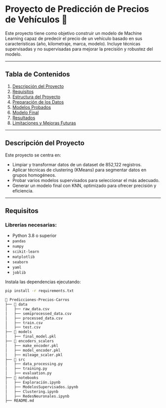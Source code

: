 # Proyecto de Predicción de Precios de Vehículos 🚗

Este proyecto tiene como objetivo construir un modelo de Machine Learning capaz de predecir el precio de un vehículo basado en sus características (año, kilometraje, marca, modelo). Incluye técnicas supervisadas y no supervisadas para mejorar la precisión y robustez del modelo.

---

## Tabla de Contenidos
1. [Descripción del Proyecto](#descripción-del-proyecto)
2. [Requisitos](#requisitos)
3. [Estructura del Proyecto](#estructura-del-proyecto)
4. [Preparación de los Datos](#preparación-de-los-datos)
5. [Modelos Probados](#modelos-probados)
6. [Modelo Final](#modelo-final)
7. [Resultados](#resultados)
8. [Limitaciones y Mejoras Futuras](#limitaciones-y-mejoras-futuras)

---

## Descripción del Proyecto

Este proyecto se centra en:
- Limpiar y transformar datos de un dataset de 852,122 registros.
- Aplicar técnicas de clustering (KMeans) para segmentar datos en grupos homogéneos.
- Probar varios modelos supervisados para seleccionar el más adecuado.
- Generar un modelo final con KNN, optimizado para ofrecer precisión y eficiencia.

---

## Requisitos

### Librerías necesarias:
- Python 3.8 o superior
- `pandas`
- `numpy`
- `scikit-learn`
- `matplotlib`
- `seaborn`
- `yaml`
- `joblib`

Instala las dependencias ejecutando:

```bash
pip install -r requirements.txt

📂 Predicciones-Precios-Carros
├── 📂 data
│   ├── raw_data.csv
│   ├── semiprocessed_data.csv
│   ├── processed_data.csv
│   ├── train.csv
│   ├── test.csv
├── 📂 models
│   ├── final_model.pkl
├── 📂 encoders_scalers
│   ├── make_encoder.pkl
│   ├── model_encoder.pkl
│   ├── mileage_scaler.pkl
├── 📂 src
│   ├── data_processing.py
│   ├── training.py
│   ├── evaluation.py
├── 📂 notebooks
│   ├── Exploración.ipynb
│   ├── ModelosSupervisados.ipynb
│   ├── Clustering.ipynb
│   ├── RedesNeuronales.ipynb
├── README.md







